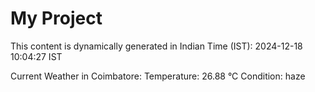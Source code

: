 # My Project

This content is dynamically generated in Indian Time (IST): 2024-12-18 10:04:27 IST


Current Weather in Coimbatore:
Temperature: 26.88 °C
Condition: haze
